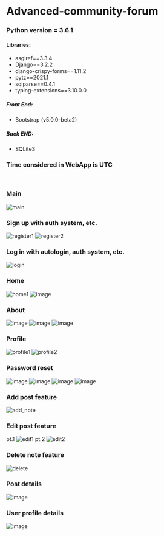 # Advanced-community-forum

### Python version = 3.6.1

#### Libraries:
 - asgiref==3.3.4
 - Django==3.2.2
 - django-crispy-forms==1.11.2
 - pytz==2021.1
 - sqlparse==0.4.1
 - typing-extensions==3.10.0.0

##### Front End:
 - Bootstrap (v5.0.0-beta2)
##### Back END:
 - SQLite3

### Time considered in WebApp is UTC

<br>

### Main

![main](https://user-images.githubusercontent.com/61479966/124960636-cd1f0380-e01c-11eb-9de2-dac7d21db694.png)

### Sign up with auth system, etc.

![register1](https://user-images.githubusercontent.com/61479966/124960862-12dbcc00-e01d-11eb-85bb-64757597ac1b.png)
![register2](https://user-images.githubusercontent.com/61479966/124962279-bbd6f680-e01e-11eb-92c2-c36acc350299.png)

### Log in with autologin, auth system, etc.

![login](https://user-images.githubusercontent.com/61479966/124960916-21c27e80-e01d-11eb-9afa-15550e493c27.png)

### Home

![home1](https://user-images.githubusercontent.com/61479966/124961697-13c12d80-e01e-11eb-9cd0-e9aea41f3278.png)
![image](https://user-images.githubusercontent.com/61479966/124962184-9d70fb00-e01e-11eb-80cc-d538c0325544.png)

### About

![image](https://user-images.githubusercontent.com/61479966/124962950-84b51500-e01f-11eb-9409-4a69274ae772.png)
![image](https://user-images.githubusercontent.com/61479966/124962806-5afbee00-e01f-11eb-9b4b-0b6e172d558c.png)
![image](https://user-images.githubusercontent.com/61479966/124962873-6b13cd80-e01f-11eb-85c6-7034e2f98a1d.png)


### Profile

![profile1](https://user-images.githubusercontent.com/61479966/124961849-3d7a5480-e01e-11eb-8787-4667dca93dd0.png)
![profile2](https://user-images.githubusercontent.com/61479966/124961891-4b2fda00-e01e-11eb-9e15-ccbc3dab908e.png)

### Password reset

![image](https://user-images.githubusercontent.com/61479966/124963642-5b48b900-e020-11eb-8e6b-8f6d1c04f774.png)
![image](https://user-images.githubusercontent.com/61479966/124963830-90eda200-e020-11eb-8bf2-2c6dea277251.png)
![image](https://user-images.githubusercontent.com/61479966/124963793-87643a00-e020-11eb-9f39-5a7c82316624.png)
![image](https://user-images.githubusercontent.com/61479966/124963876-a19e1800-e020-11eb-896a-28779adfa783.png)

### Add post feature

![add_note](https://user-images.githubusercontent.com/61479966/124962388-d610d480-e01e-11eb-99a2-bb551299118b.png)

### Edit post feature
pt.1
![edit1](https://user-images.githubusercontent.com/61479966/124962513-022c5580-e01f-11eb-9c70-4ca40c2f533e.png)
pt.2
![edit2](https://user-images.githubusercontent.com/61479966/124962561-0e181780-e01f-11eb-8d86-0c5719c253c9.png)

### Delete note feature

![delete](https://user-images.githubusercontent.com/61479966/124962612-20925100-e01f-11eb-91c1-445dab0ede9d.png)

### Post details

![image](https://user-images.githubusercontent.com/61479966/124963134-baf29480-e01f-11eb-8d4d-3c9661ffa588.png)

### User profile details

![image](https://user-images.githubusercontent.com/61479966/124963212-d362af00-e01f-11eb-95a6-6dc61f181e37.png)
